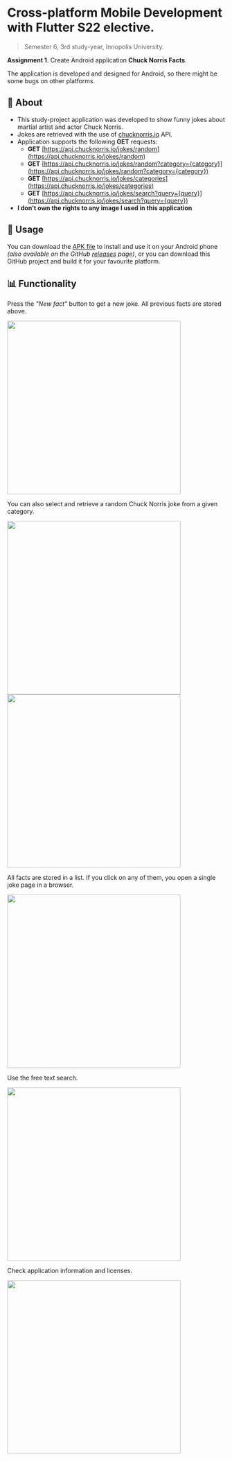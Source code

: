 # Cross-platform Mobile Development with Flutter S22 elective.

> Semester 6, 3rd study-year, Innopolis University.

**Assignment 1**. Create Android application **Chuck Norris Facts**.

The application is developed and designed for Android, so there might be some bugs on other platforms.

## 📌 About
- This study-project application was developed to show funny jokes about martial artist and actor Chuck Norris.
- Jokes are retrieved with the use of [chucknorris.io](https://api.chucknorris.io) API.
- Application supports the following **GET** requests:
    - **GET** [https://api.chucknorris.io/jokes/random](https://api.chucknorris.io/jokes/random)
    - **GET** [https://api.chucknorris.io/jokes/random?category={category}](https://api.chucknorris.io/jokes/random?category={category})
    - **GET** [https://api.chucknorris.io/jokes/categories](https://api.chucknorris.io/jokes/categories)
    - **GET** [https://api.chucknorris.io/jokes/search?query={query}](https://api.chucknorris.io/jokes/search?query={query})
- **I don't own the rights to any image I used in this application**

## 📲 Usage
You can download the [APK file](app-release.apk) to install and use it on your Android phone *(also available on the GitHub [releases](https://github.com/SMore-Napi/chuck_norris_facts/releases/tag/Android) page)*, or you can download this GitHub project and build it for your favourite platform.

## 📊 Functionality

Press the *"New fact"* button to get a new joke. All previous facts are stored above.

<p float="left">
<img width="400" src="https://user-images.githubusercontent.com/49106163/154852502-0c9187f4-24a3-494e-b46c-04cd2a4ef7aa.png"/>
</p>

You can also select and retrieve a random Chuck Norris joke from a given category.

<p float="left">
<img width="400" src="https://user-images.githubusercontent.com/49106163/154852522-a1f367bb-00a0-4708-82dd-b486a0424c39.png"/>
<img width="400" src="https://user-images.githubusercontent.com/49106163/154852537-39ccf328-eee1-4298-ba14-8a3c33b6b2be.png"/>
</p>

All facts are stored in a list. If you click on any of them, you open a single joke page in a browser.

<p float="left">
<img width="400" src="https://user-images.githubusercontent.com/49106163/154852589-fd92d50e-ebc1-4dc2-b940-255f93e24fe7.mov"/>
</p>


Use the free text search.

<p float="left">
<img width="400" src="https://user-images.githubusercontent.com/49106163/154852445-960459ff-84c6-48a1-a924-6f57ad8c3bb9.png"/>
</p>

Check application information and licenses.

<p float="left">
<img width="400" src="https://user-images.githubusercontent.com/49106163/154852485-0dce2e18-43c6-46b7-b855-f4abd50ac9d3.png"/>
</p>
